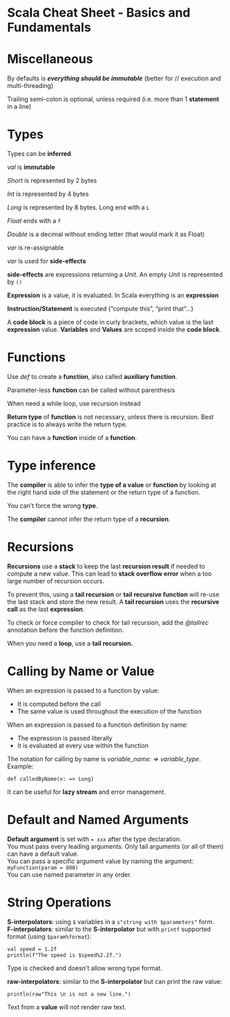 # Scala Cheat Sheet - Basics and Fundamentals

Miscellaneous
=============

By defaults is ***everything should be immutable*** (better for // execution and multi-threading)

Trailing semi-colon is optional, unless required (i.e. more than 1 **statement** in a line)

Types
=====

Types can be **inferred**

*val* is **immutable**

*Short* is represented by 2 bytes

*Int* is represented by 4 bytes

*Long* is represented by 8 bytes. Long end with a `L`

*Float* ends with a `f`

*Double* is a decimal without ending letter (that would mark it as Float)

*var* is re-assignable

*var* is used for **side-effects**

**side-effects** are expressions returning a *Unit*. An empty *Unit* is represented by `()`

**Expression** is a value, it is evaluated. In Scala everything is an **expression**

**Instruction/Statement** is executed (“compute this”, “print that”…)

A **code block** is a piece of code in curly brackets, which value is the last **expression** value. **Variables** and **Values** are scoped inside the **code block**.

Functions
=========

Use *def* to create a **function**, also called **auxiliary function**.

Parameter-less **function** can be called without parenthesis

When need a while loop, use recursion instead

**Return type** of **function** is not necessary, unless there is recursion. Best practice is to always write the return type.

You can have a **function** inside of a **function**.

Type inference
==============

The **compiler** is able to infer the **type of a value** or **function** by looking at the right hand side of the statement or the return type of a function.

You can’t force the wrong **type**.

The **compiler** cannot infer the return type of a **recursion**.

Recursions
==========

**Recursions** use a **stack** to keep the last **recursion result** if needed to compute a new value. This can lead to **stack overflow error** when a too large number of recursion occurs.

To prevent this, using a **tail recursion** or **tail recursive function** will re-use the last stack and store the new result. A **tail recursion** uses the **recursive call** as the last **expression**.

To check or force compiler to check for tail recursion, add the *@tailrec* annotation before the function definition.

When you need a **loop**, use a **tail recursion.**

Calling by Name or Value
========================

When an expression is passed to a function by value:
* It is computed before the call
* The same value is used throughout the execution of the function

When an expression is passed to a function definition by name:
* The expression is passed literally
* It is evaluated at every use within the function

The notation for calling by name is *variable_name: => variable_type*. Example:

```
def calledByName(x: => Long)
```

It can be useful for **lazy stream** and error management.

Default and Named Arguments
===========================

**Default argument** is set with `= xxx` after the type declaration.  
You must pass every leading arguments.
Only tail arguments (or all of them) can have a default value.  
You can pass a specific argument value by naming the argument: `myFunction(param = 800)`  
You can use named parameter in any order.

String Operations
=================

**S-interpolators**: using `$` variables in a `s"string with $parameters"` form.  
**F-interpolators**: similar to the **S-interpolator** but with `printf` supported format (using `$param%format`):
```
val speed = 1.2f
println(f"The speed is $speed%2.2f.")
```
Type is checked and doesn't allow wrong type format.  

**raw-interpolators**: similar to the **S-interpolator** but can print the raw value:
```
println(raw"This \n is not a new line.")
```
Text from a **value** will not render raw text.
